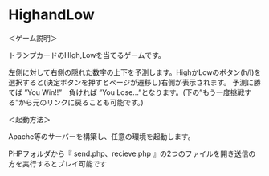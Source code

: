 # HighandLow

＜ゲーム説明＞

トランプカードのHIgh,Lowを当てるゲームです。

左側に対して右側の隠れた数字の上下を予測します。HighかLowのボタン(h/l)を選択すると(決定ボタンを押すとページが遷移し)右側が表示されます。
予測に勝てば ”You Win!!”　負ければ ”You Lose…”となります。(下の”もう一度挑戦する”から元のリンクに戻ることも可能です。)


＜起動方法＞

Apache等のサーバーを構築し、任意の環境を起動します。

PHPフォルダから『 send.php、recieve.php 』の2つのファイルを開き送信の方を実行するとプレイ可能です

